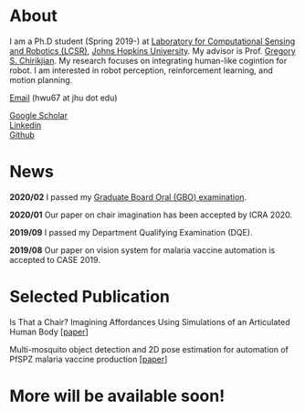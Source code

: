 # About
I am a Ph.D student (Spring 2019-) at [Laboratory for Computational Sensing and Robotics (LCSR)](https://lcsr.jhu.edu/), [Johns Hopkins University](https://www.jhu.edu/). My advisor is Prof. [Gregory S. Chirikjian](https://me.jhu.edu/faculty/gregory-s-chirikjian/). My research focuses on integrating human-like cogintion for robot. I am interested in robot perception, reinforcement learning, and motion planning.

[Email](mailto:hwu67@jhu.edu) (hwu67 at jhu dot edu)

[Google Scholar](https://scholar.google.com/citations?user=7u0TYgIAAAAJ&hl=en)  
[Linkedin](https://www.linkedin.com/me/profile-views/urn:li:wvmp:summary/)  
[Github](https://github.com/jaydenwu17)


# News
**2020/02** I passed my [Graduate Board Oral (GBO) examination](https://homewoodgrad.jhu.edu/academics/graduate-board/graduate-board-oral-exams/).

**2020/01** Our paper on chair imagination has been accepted by ICRA 2020.

**2019/09** I passed my Department Qualifying Examination (DQE).

**2019/08** Our paper on vision system for malaria vaccine automation is accepted to CASE 2019.

# Selected Publication
Is That a Chair? Imagining Affordances Using Simulations of an Articulated Human Body [[paper](https://arxiv.org/abs/1909.07572)]

Multi-mosquito object detection and 2D pose estimation for automation of PfSPZ malaria vaccine production [[paper](https://ieeexplore.ieee.org/abstract/document/8842953)]

# More will be available soon!
